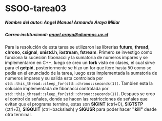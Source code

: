 # SSOO-tarea03
##### Nombre del autor: Angel Manuel Armando Araya Millar
##### Correo institucional: angel.araya@alumnos.uv.cl
Para la resolución de esta tarea se utilizaron las librerias **future**, **thread**, **chrono**, **csignal**, **unistd.h**, **iostream**, **fstream**.
Primero se investigo como funciona la sucesión fibonacci y la sumatoria de numeros impares y se implementaron en C++, luego se creo un **fork** visto en clases, el cual sirve para el **getpid**, posteriormente se hizo un for que itere hasta 50 como se pedia en el enunciado de la tarea, luego esta implementada la sumatoria de numeros impares y su salida esta controlada por ```std::this_thread::sleep_for(std::chrono::seconds(1))```. Tambien esta la solución implementada de fibonacci controlada por ```std::this_thread::sleep_for(std::chrono::seconds(1))```.
Despues se creo el control de señales, donde se hacen las restricciones de señales que evitan que el programa termine, estas son **SIGINT** (ctrl+C), **SIGTSTP** (ctrl+Z), **SIGQUIT** (ctrl+backslash) y **SIGUSR** para poder hacer **"kill"** desde otra terminal.
